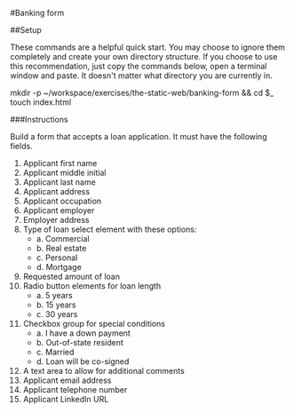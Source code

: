 #Banking form

##Setup

These commands are a helpful quick start. You may choose to ignore them completely and create your own directory structure. If you choose to use this recommendation, just copy the commands below, open a terminal window and paste. It doesn't matter what directory you are currently in.

mkdir -p ~/workspace/exercises/the-static-web/banking-form && cd $_
touch index.html

###Instructions

Build a form that accepts a loan application. It must have the following fields.

1. Applicant first name
2. Applicant middle initial
3. Applicant last name
4. Applicant address
5. Applicant occupation
6. Applicant employer
7. Employer address
8. Type of loan select element with these options:
    * a. Commercial
    * b. Real estate
    * c. Personal
    * d. Mortgage
9. Requested amount of loan
10. Radio button elements for loan length
    * a. 5 years
    * b. 15 years
    * c. 30 years
11. Checkbox group for special conditions
    * a. I have a down payment
    * b. Out-of-state resident
    * c. Married
    * d. Loan will be co-signed
12. A text area to allow for additional comments
13. Applicant email address
14. Applicant telephone number
15. Applicant LinkedIn URL






